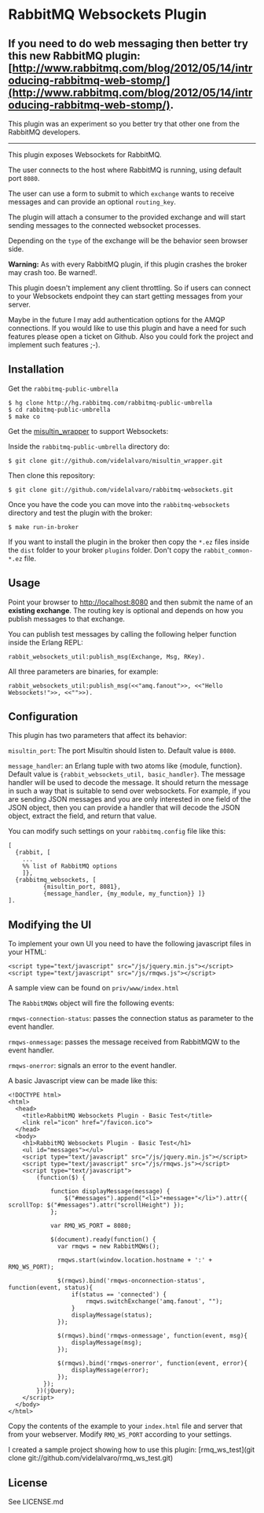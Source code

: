 # RabbitMQ Websockets Plugin #

## If you need to do web messaging then better try this new RabbitMQ plugin: [http://www.rabbitmq.com/blog/2012/05/14/introducing-rabbitmq-web-stomp/](http://www.rabbitmq.com/blog/2012/05/14/introducing-rabbitmq-web-stomp/). ##

This plugin was an experiment so you better try that other one from the RabbitMQ developers.

----------------------------------------------

This plugin exposes Websockets for RabbitMQ.

The user connects to the host where RabbitMQ is running, using default port `8080`.

The user can use a form to submit to which `exchange` wants to receive messages and can provide an optional `routing_key`.

The plugin will attach a consumer to the provided exchange and will start sending messages to the connected websocket processes.

Depending on the `type` of the exchange will be the behavior seen browser side.

**Warning:** As with every RabbitMQ plugin, if this plugin crashes the broker may crash too. Be warned!.

This plugin doesn't implement any client throttling. So if users can connect to your Websockets endpoint they can start getting messages from your server.

Maybe in the future I may add authentication options for the AMQP connections. If you would like to use this plugin and have a need for such features please open a ticket on Github. Also you could fork the project and implement such features ;-).

## Installation ##

Get the `rabbitmq-public-umbrella`

    $ hg clone http://hg.rabbitmq.com/rabbitmq-public-umbrella
    $ cd rabbitmq-public-umbrella
    $ make co

Get the [misultin_wrapper](https://github.com/videlalvaro/misultin_wrapper) to support Websockets:

Inside the `rabbitmq-public-umbrella` directory do:

    $ git clone git://github.com/videlalvaro/misultin_wrapper.git

Then clone this repository:

    $ git clone git://github.com/videlalvaro/rabbitmq-websockets.git

Once you have the code you can move into the `rabbitmq-websockets` directory and test the plugin with the broker:

    $ make run-in-broker

If you want to install the plugin in the broker then copy the `*.ez` files inside the `dist` folder to your broker `plugins` folder. Don't copy the `rabbit_common-*.ez` file.

## Usage ##

Point your browser to [http://localhost:8080](http://localhost:8080) and then submit the name of an __existing exchange__. The routing key is optional and depends on how you publish messages to that exchange.

You can publish test messages by calling the following helper function inside the Erlang REPL:

    rabbit_websockets_util:publish_msg(Exchange, Msg, RKey).

All three parameters are binaries, for example:

    rabbit_websockets_util:publish_msg(<<"amq.fanout">>, <<"Hello Websockets!">>, <<"">>).

## Configuration ##

This plugin has two parameters that affect its behavior:

`misultin_port`: The port Misultin should listen to. Default value is `8080`.

`message_handler`: an Erlang tuple with two atoms like {module, function}. Default value is `{rabbit_websockets_util, basic_handler}`. The message handler will be used to decode the message. It should return the message in such a way that is suitable to send over websockets. For example, if you are sending JSON messages and you are only interested in one field of the JSON object, then you can provide a handler that will decode the JSON object, extract the field, and return that value.

You can modify such settings on your `rabbitmq.config` file like this:

    [
      {rabbit, [
        ...
        %% list of RabbitMQ options
        ]},
      {rabbitmq_websockets, [
              {misultin_port, 8081},
              {message_handler, {my_module, my_function}} ]}
    ].

## Modifying the UI ##

To implement your own UI you need to have the following javascript files in your HTML:

    <script type="text/javascript" src="/js/jquery.min.js"></script>
    <script type="text/javascript" src="/js/rmqws.js"></script>

A sample view can be found on `priv/www/index.html`

The `RabbitMQWs` object will fire the following events:

`rmqws-connection-status`: passes the connection status as parameter to the event handler.

`rmqws-onmessage`: passes the message received from RabbitMQW to the event handler.

`rmqws-onerror`: signals an error to the event handler.

A basic Javascript view can be made like this:

    <!DOCTYPE html>
    <html>
      <head>
        <title>RabbitMQ Websockets Plugin - Basic Test</title>
        <link rel="icon" href="/favicon.ico">
      </head>
      <body>
        <h1>RabbitMQ Websockets Plugin - Basic Test</h1>
        <ul id="messages"></ul>
        <script type="text/javascript" src="/js/jquery.min.js"></script>
        <script type="text/javascript" src="/js/rmqws.js"></script>
        <script type="text/javascript">
            (function($) {

                function displayMessage(message) {
                    $("#messages").append("<li>"+message+"</li>").attr({ scrollTop: $("#messages").attr("scrollHeight") });
                };

                var RMQ_WS_PORT = 8080;

                $(document).ready(function() {
                  var rmqws = new RabbitMQWs();

                  rmqws.start(window.location.hostname + ':' + RMQ_WS_PORT);

                  $(rmqws).bind('rmqws-onconnection-status', function(event, status){
                      if(status == 'connected') {
                          rmqws.switchExchange('amq.fanout', "");
                      }
                      displayMessage(status);
                  });

                  $(rmqws).bind('rmqws-onmessage', function(event, msg){
                      displayMessage(msg);
                  });

                  $(rmqws).bind('rmqws-onerror', function(event, error){
                      displayMessage(error);
                  });
              });
            })(jQuery);
        </script>
      </body>
    </html>

Copy the contents of the example to your `index.html` file and server that from your webserver. Modify `RMQ_WS_PORT` according to your settings.

I created a sample project showing how to use this plugin: [rmq_ws_test](git clone git://github.com/videlalvaro/rmq_ws_test.git)

## License ##

See LICENSE.md